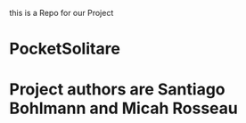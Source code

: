 this is a Repo for our Project
# PocketSolitare
# Project authors are Santiago Bohlmann and Micah Rosseau
